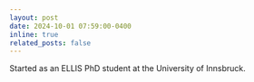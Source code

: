 ```yaml
---
layout: post
date: 2024-10-01 07:59:00-0400
inline: true
related_posts: false
---
```


Started as an ELLIS PhD student at the University of Innsbruck.